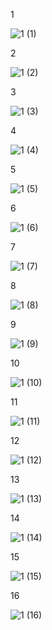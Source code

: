 1

![1 (1)](https://user-images.githubusercontent.com/114549805/205501133-ae26323c-d7a7-4e97-ac0f-764bab7de6e2.png)

2

![1 (2)](https://user-images.githubusercontent.com/114549805/205501136-e5361b03-3b13-45f1-8d0f-74ed4c473e38.png)

3

![1 (3)](https://user-images.githubusercontent.com/114549805/205501137-6ef783cf-eb06-4962-b6a9-e50040c88f2a.png)

4

![1 (4)](https://user-images.githubusercontent.com/114549805/205501138-a4bf5c8d-df94-4ac4-bc68-bc6654a0ad29.png)

5

![1 (5)](https://user-images.githubusercontent.com/114549805/205501140-e2c9a8c8-e6db-4961-9cb8-7f36b1478592.png)

6

![1 (6)](https://user-images.githubusercontent.com/114549805/205501141-e7ff9ea3-15e0-4d65-9cae-6fe85c023bfc.png)

7

![1 (7)](https://user-images.githubusercontent.com/114549805/205501142-2a8edda0-c211-4b0e-acf5-c5ce8c126ca0.png)

8

![1 (8)](https://user-images.githubusercontent.com/114549805/205501143-43644509-eb56-44b3-b1c2-7ae6d16b4f45.png)

9

![1 (9)](https://user-images.githubusercontent.com/114549805/205501144-7326c165-ceb0-45d0-b1f1-0646a54e9a0c.png)

10

![1 (10)](https://user-images.githubusercontent.com/114549805/205501147-56359b55-64c0-46e1-8788-d4999932c752.png)

11

![1 (11)](https://user-images.githubusercontent.com/114549805/205501148-ca889a32-29db-4347-bfb4-e2a5c60a9189.png)

12

![1 (12)](https://user-images.githubusercontent.com/114549805/205501149-c07dbb01-b9f4-4175-9d93-b0a9fe48249a.png)

13

![1 (13)](https://user-images.githubusercontent.com/114549805/205501151-1ba06c1d-da6b-40f2-8eff-4281283d349c.png)

14

![1 (14)](https://user-images.githubusercontent.com/114549805/205501153-df5b3a55-6b18-4a78-bd21-f911f61d78b6.png)

15

![1 (15)](https://user-images.githubusercontent.com/114549805/205501156-e66efff6-f9f1-431c-9c69-b082d06e67d6.png)

16

![1 (16)](https://user-images.githubusercontent.com/114549805/205501157-f041e4f1-9d33-44be-a68b-0cf2a48103fa.png)

